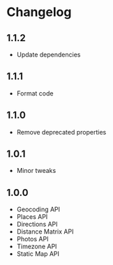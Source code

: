 # Changelog

## 1.1.2
- Update dependencies

## 1.1.1
- Format code

## 1.1.0
- Remove deprecated properties

## 1.0.1
- Minor tweaks

## 1.0.0

- Geocoding API
- Places API
- Directions API
- Distance Matrix API
- Photos API
- Timezone API
- Static Map API

